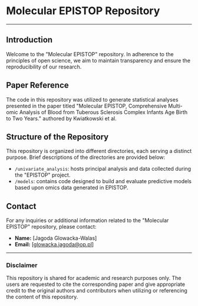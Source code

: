 # Molecular EPISTOP Repository

---

## Introduction

Welcome to the "Molecular EPISTOP" repository. In adherence to the principles of open science, we aim to maintain transparency and ensure the reproducibility of our research.

## Paper Reference

The code in this repository was utilized to generate statistical analyses presented in the paper titled "Molecular EPISTOP, Comprehensive Multi-omic Analysis of Blood from Tuberous Sclerosis Complex Infants Age Birth to Two Years." authored by Kwiatkowski et al.

## Structure of the Repository

This repository is organized into different directories, each serving a distinct purpose. Brief descriptions of the directories are provided below:

- `/univariate_analysis`: hosts principal analysis and data collected during the "EPISTOP" project.
- `/models`: contains code designed to build and evaluate predictive models based upon omics data generated in EPISTOP.

## Contact

For any inquiries or additional information related to the "Molecular EPISTOP" repository, please contact:

- **Name:** [Jagoda Glowacka-Walas]
- **Email:** [glowacka.jagoda@op.pl]

---

### Disclaimer

This repository is shared for academic and research purposes only. The users are requested to cite the corresponding paper and give appropriate credit to the original authors and contributors when utilizing or referencing the content of this repository.
